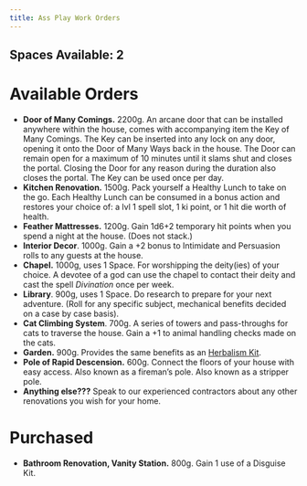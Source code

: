 ```yaml
---
title: Ass Play Work Orders
---
```

## Spaces Available: 2
# Available Orders

- **Door of Many Comings.** 2200g. An arcane door that can be installed anywhere within the house, comes with accompanying item the Key of Many Comings. The Key can be inserted into any lock on any door, opening it onto the Door of Many Ways back in the house. The Door can remain open for a maximum of 10 minutes until it slams shut and closes the portal. Closing the Door for any reason during the duration also closes the portal. The Key can be used once per day. 
- **Kitchen Renovation.** 1500g. Pack yourself a Healthy Lunch to take on the go. Each Healthy Lunch can be consumed in a bonus action and restores your choice of: a lvl 1 spell slot, 1 ki point, or 1 hit die worth of health.
- **Feather Mattresses.** 1200g. Gain 1d6+2 temporary hit points when you spend a night at the house. (Does not stack.)
- **Interior Decor**. 1000g. Gain a +2 bonus to Intimidate and Persuasion rolls to any guests at the house.
- **Chapel.** 1000g, uses 1 Space. For worshipping the deity(ies) of your choice. A devotee of a god can use the chapel to contact their deity and cast the spell *Divination* once per week. 
- **Library**. 900g, uses 1 Space. Do research to prepare for your next adventure. (Roll for any specific subject, mechanical benefits decided on a case by case basis).
- **Cat Climbing System**. 700g. A series of towers and pass-throughs for cats to traverse the house. Gain a +1 to animal handling checks made on the cats.
- **Garden.** 900g. Provides the same benefits as an [Herbalism Kit](https://static1.squarespace.com/static/5bd88db093a6320f071b1a50/t/5d63d4a9543723000174b691/1566823597272/Herbalism+Kit.pdf).
- **Pole of Rapid Descension.** 600g. Connect the floors of your house with easy access. Also known as a fireman’s pole. Also known as a stripper pole.
- **Anything else???** Speak to our experienced contractors about any other renovations you wish for your home.

  

# Purchased

- **Bathroom Renovation, Vanity Station.** 800g. Gain 1 use of a Disguise Kit.